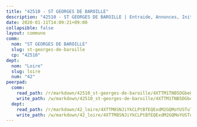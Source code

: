 ```yaml
---
title: "42510 - ST GEORGES DE BAROILLE"
description: "42510 - ST GEORGES DE BAROILLE | Entraide, Annonces, Initiatives"
date: 2020-01-11T14:09:21+09:00
collapsible: false
layout: commune
comm:
  nom: "ST GEORGES DE BAROILLE"
  slug: st-georges-de-baroille
  cp: "42510"
dept:
  nom: "Loire"
  slug: loire
  num: "42"
peerpad:
  comm:
    read_path: /r/markdown/42510_st-georges-de-baroille/4XTTM1TNB5DGbeGki3CyjpNXvSKQQ2hk1QfZdCqwtKMV3zdEB
    write_path: /w/markdown/42510_st-georges-de-baroille/4XTTM1TNB5DGbeGki3CyjpNXvSKQQ2hk1QfZdCqwtKMV3zdEB-K3TgTmmtMjLmSPf4KACbhiV1AwPfyyYManp7d3L15AZqy149BFcLPBNMsNbbxG5hsPhLySvpAp49anyBJbcrEdh6DWopgkH1Lues1XTFDzHLyjJ89gqY4sKuTLcR1QMPFvUHWfxX
  dept:
    read_path: /r/markdown/42_loire/4XTTM8SNJiYkCLPtBfEQExdM2GQMoYUSTuTytLrQfQVaaYJeW
    write_path: /w/markdown/42_loire/4XTTM8SNJiYkCLPtBfEQExdM2GQMoYUSTuTytLrQfQVaaYJeW-K3TgUi5YJecchkttgL3M6Pu99u8hH2akRrHDb4XXZXATCvGiyzrNbe23fQbzNYiKWDR2re6vQN4Gxv5BQ2dayjGg1AqxtpHRtgi6cm74UeqjVtXM2ZJFa6mvBKTRc4s3X6tJYycN
---
```


